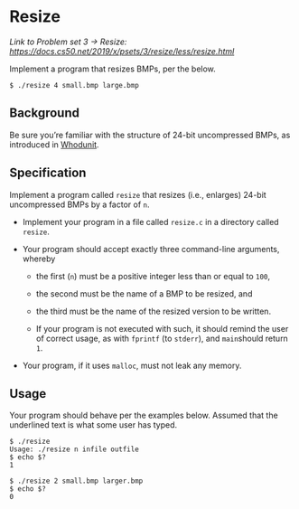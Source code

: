 


# Resize

*Link to Problem set 3 -> Resize:
https://docs.cs50.net/2019/x/psets/3/resize/less/resize.html*

Implement a program that resizes BMPs, per the below.

```
$ ./resize 4 small.bmp large.bmp
```

## Background

Be sure you’re familiar with the structure of 24-bit uncompressed BMPs, as introduced in  [Whodunit](https://docs.cs50.net/2018/x/psets/4/whodunit/whodunit).



## Specification

Implement a program called  `resize`  that resizes (i.e., enlarges) 24-bit uncompressed BMPs by a factor of  `n`.

-   Implement your program in a file called  `resize.c`  in a directory called  `resize`.
    
-   Your program should accept exactly three command-line arguments, whereby
    
    -   the first (`n`) must be a positive integer less than or equal to  `100`,
        
    -   the second must be the name of a BMP to be resized, and
        
    -   the third must be the name of the resized version to be written.
        
    
    + If your program is not executed with such, it should remind the user of correct usage, as with  `fprintf`  (to  `stderr`), and  `main`should return  `1`.
    
-   Your program, if it uses  `malloc`, must not leak any memory.
    

## Usage

Your program should behave per the examples below. Assumed that the underlined text is what some user has typed.

```
$ ./resize
Usage: ./resize n infile outfile
$ echo $?
1
```

```
$ ./resize 2 small.bmp larger.bmp
$ echo $?
0
```
